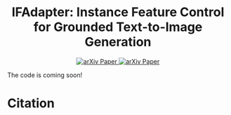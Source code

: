 <div align="center">

<h1>IFAdapter: Instance Feature Control for Grounded Text-to-Image Generation</h1>

<!-- <div>
Yinwei Wu<sup>1,2</sup>&emsp;Xianpan Zhou<sup>1</sup>&emsp;Bing Ma<sup>1</sup>&emsp;Xuefeng Su<sup>1</sup>&emsp;Kai Ma<sup>1</sup>&emsp;Xinchao Wang<sup>2</sup><sup>&dagger;</sup>
</div>
<div>
    <sup>1</sup>Tencent PGC&emsp;
    <sup>2</sup>National University of Singapore&emsp;
    <sup>&dagger;</sup>corresponding author 
</div> -->
<div>
<a target="_blank" href="https://arxiv.org/abs/2409.08240">
  <img src="https://img.shields.io/badge/arXiv-2409.08240-b31b1b.svg" alt="arXiv Paper"/>
</a>
<a target="_blank" href="https://ifadapter.github.io/">
  <img src="https://img.shields.io/badge/Project-Page-blue" alt="arXiv Paper"/>
</a>
</div>
<!-- <div> -->
</div> 


<!-- <div>
<a target="_blank" href="https://arxiv.org/abs/2403.20249">
  <img src="https://img.shields.io/badge/arXiv-2312.17142-b31b1b.svg" alt="arXiv Paper"/>
</a>

<a target="_blank" href="https://wuyinwei-hah.github.io/rrnet.github.io/">
  <img src="https://img.shields.io/badge/Project-Page-blue" alt="arXiv Paper"/>
</a>
</div>-->


<!-- --- -->
<!-- # Overview
![overall_structure](./assets/fig1.png)

We introduce the **I**nstance **F**eature **Adapter**(IFAdapter) to to exert fine-grained control over the generation of multiple instances. -->

<!-- # Feature -->

<!-- ## Plug-and-play
The IFAdapter is readily integrated with various community models and LoRAs!
![loras](./assets/lora.png)
We show the results of IFAdapter in combination with [PixelArt](https://civitai.com/models/120096/pixel-art-xl), [Lelo-Lego](https://civitai.com/models/92444/lelo-lego-lora-for-xl-and-sd15), [Claymation](https://huggingface.co/DoctorDiffusion/doctor-diffusion-s-claymation-style-lora), and [Bluepencil](https://civitai.com/models/119012/bluepencil-xl). We express our gratitude for these great work contributed by these communities! -->

<!-- 
## Detailed features generation
The IFAdapter is capable of generating detailed instance features with high fidelity.
![compare](./assets/compare.png)
We present the generation results for various types of features, including mixed colors, diverse materials, and intricate textures. -->

The code is coming soon!
# Citation
```

```

